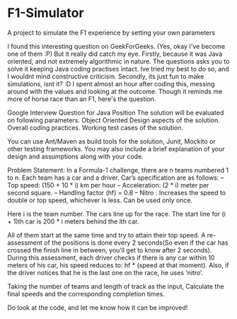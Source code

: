 # F1-Simulator
A project to simulate the F1 experience by setting your own parameters

I found this interesting question on GeekForGeeks. (Yes, okay I've become one of them :P)
But it really did catch my eye. Firstly, because it was Java oriented, and not extremely algorithmic in nature. The questions asks you to solve it keeping Java coding practises intact.
Ive tried my best to do so, and I wouldnt mind constructive criticism.
Secondly, its just fun to make simulations, isnt it? :D I spent almost an hour after coding this, messing around with the values and looking at the outcome. 
Though it reminds me more of horse race than an F1, here's the question. 

Google Interview Question for Java Position
The solution will be evaluated on following parameters.
      Object Oriented Design aspects of the solution.
      Overall coding practices.
      Working test cases of the solution.

You can use Ant/Maven as build tools for the solution, Junit, Mockito or other testing frameworks.
You may also include a brief explanation of your design and assumptions along with your code.

Problem Statement: In a Formula-1 challenge, there are n teams numbered 1 to n. Each team has a car and a driver. Car’s specification are as follows:
– Top speed: (150 + 10 * i) km per hour
– Acceleration: (2 * i) meter per second square.
– Handling factor (hf) = 0.8
– Nitro : Increases the speed to double or top speed, whichever is less. Can be used only once.

Here i is the team number.
The cars line up for the race. The start line for (i + 1)th car is 200 * i meters behind the ith car.

All of them start at the same time and try to attain their top speed. A re-assessment of the positions is done every 2 seconds(So even if the car has crossed the finish line in between, you’ll get to know after 2 seconds). During this assessment, each driver checks if there is any car within 10 meters of his car, his speed reduces to: hf * (speed at that moment). Also, if the driver notices that he is the last one on the race, he uses ‘nitro’.

Taking the number of teams and length of track as the input, Calculate the final speeds and the corresponding completion times.

Do look at the code, and let me know how it can be improved!

